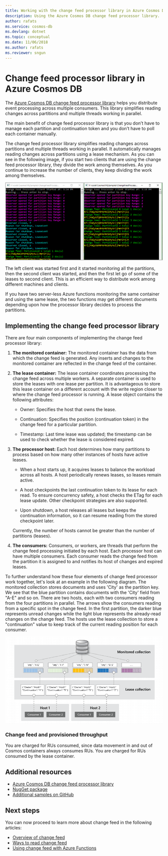 ```yaml
---
title: Working with the change feed processor library in Azure Cosmos DB 
description: Using the Azure Cosmos DB change feed processor library. 
author: rafats
ms.service: cosmos-db
ms.devlang: dotnet
ms.topic: conceptual
ms.date: 11/06/2018
ms.author: rafats
ms.reviewer: sngun
---
```


# Change feed processor library in Azure Cosmos DB 

The [Azure Cosmos DB change feed processor library](sql-api-sdk-dotnet-changefeed.md) helps you distribute event processing across multiple consumers. This library simplifies reading changes across partitions and multiple threads working in parallel.

The main benefit of change feed processor library is that you don’t have to manage each partition and continuation token and you don’t have to poll each container manually.

The change feed processor library simplifies reading changes across partitions and multiple threads working in parallel. It automatically manages reading changes across partitions using a lease mechanism. As you can see in the following image, if you start two clients that are using the change feed processor library, they divide the work among themselves. As you continue to increase the number of clients, they keep dividing the work among themselves.

![Using Azure Cosmos DB change feed processor library](./media/change-feed-processor/change-feed-output.png)

The left client was started first and it started monitoring all the partitions, then the second client was started, and then the first let go of some of the leases to second client. This is an efficient way to distribute work among different machines and clients.

If you have two server-less Azure functions monitoring the same container and using the same lease, the two functions may get different documents depending upon how the processor library decides to process the partitions.

## Implementing the change feed processor library

There are four main components of implementing the change feed processor library: 

1. **The monitored container:** The monitored container has the data from which the change feed is generated. Any inserts and changes to the monitored container are reflected in the change feed of the container.

1. **The lease container:** The lease container coordinates processing the change feed across multiple workers. A separate container is used to store the leases with one lease per partition. It is advantageous to store this lease container on a different account with the write region closer to where the change feed processor is running. A lease object contains the following attributes:

   * Owner: Specifies the host that owns the lease.

   * Continuation: Specifies the position (continuation token) in the change feed for a particular partition.

   * Timestamp: Last time lease was updated; the timestamp can be used to check whether the lease is considered expired.

1. **The processor host:** Each host determines how many partitions to process based on how many other instances of hosts have active leases.

   * When a host starts up, it acquires leases to balance the workload across all hosts. A host periodically renews leases, so leases remain active.

   * A host checkpoints the last continuation token to its lease for each read. To ensure concurrency safety, a host checks the ETag for each lease update. Other checkpoint strategies are also supported.

   * Upon shutdown, a host releases all leases but keeps the continuation information, so it can resume reading from the stored checkpoint later.

   Currently, the number of hosts cannot be greater than the number of partitions (leases).

1. **The consumers:** Consumers, or workers, are threads that perform the change feed processing initiated by each host. Each processor host can have multiple consumers. Each consumer reads the change feed from the partition it is assigned to and notifies its host of changes and expired leases.

To further understand how these four elements of change feed processor work together, let's look at an example in the following diagram. The monitored collection stores documents and uses 'City' as the partition key. We see that the blue partition contains documents with the 'City' field from "A-E" and so on. There are two hosts, each with two consumers reading from the four partitions in parallel. The arrows show the consumers reading from a specific spot in the change feed. In the first partition, the darker blue represents unread changes while the light blue represents the already-read changes on the change feed. The hosts use the lease collection to store a "continuation" value to keep track of the current reading position for each consumer.

![Change feed processor example](./media/change-feed-processor/changefeedprocessor.png)

### Change feed and provisioned throughput

You are charged for RUs consumed, since data movement in and out of Cosmos containers always consumes RUs. You are charged for RUs consumed by the lease container.

## Additional resources

* [Azure Cosmos DB change feed processor library](sql-api-sdk-dotnet-changefeed.md)
* [NugGet package](https://www.nuget.org/packages/Microsoft.Azure.DocumentDB.ChangeFeedProcessor/)
* [Additional samples on GitHub](https://github.com/Azure/azure-documentdb-dotnet/tree/master/samples/ChangeFeedProcessor)

## Next steps

You can now proceed to learn more about change feed in the following articles:

* [Overview of change feed](change-feed.md)
* [Ways to read change feed](read-change-feed.md)
* [Using change feed with Azure Functions](change-feed-functions.md)
